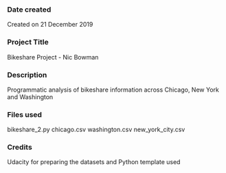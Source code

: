 ### Date created
Created on 21 December 2019

### Project Title
Bikeshare Project - Nic Bowman

### Description
Programmatic analysis of bikeshare information across Chicago, New York and Washington

### Files used
bikeshare_2.py
chicago.csv
washington.csv
new_york_city.csv

### Credits
Udacity for preparing the datasets and Python template used

